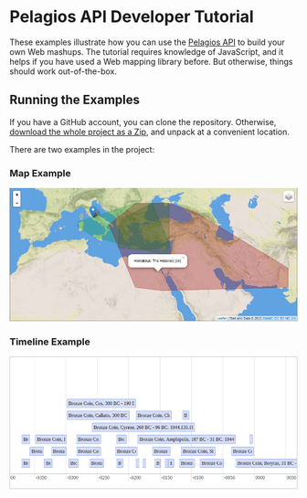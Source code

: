 # Pelagios API Developer Tutorial

These examples illustrate how you can use the [Pelagios API](http://github.com/pelagios/pelagios-api-v3) 
to build your own Web mashups. The tutorial requires knowledge of JavaScript, and it helps if you have used 
a Web mapping library before. But otherwise, things should work out-of-the-box.

## Running the Examples

If you have a GitHub account, you can clone the repository. Otherwise, 
[download the whole project as a Zip](https://github.com/pelagios/pelagios-api-tutorial/archive/master.zip),
and unpack at a convenient location.

There are two examples in the project:

### Map Example

![Screenshot: Map](screenshots/screenshot-tutorial-map.jpg)

### Timeline Example

![Screenshot: Timeline](screenshots/screenshot-tutorial-timeline.png)
